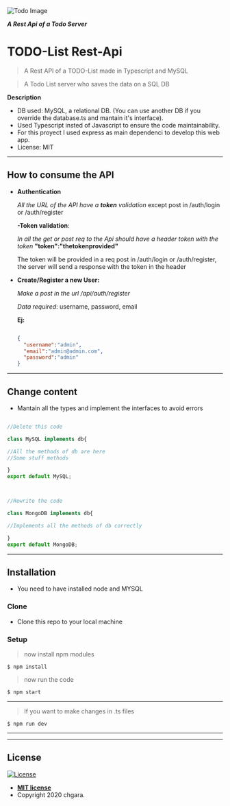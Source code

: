 <img src="https://asp.mvc-tutorial.com/Images/ArticleImages/9/working-with-databases/todo_list.png" alt="Todo Image" />

***A Rest Api of a Todo Server***

# TODO-List Rest-Api

> A Rest API of a TODO-List made in Typescript and MySQL

> A Todo List server who saves the data on a SQL DB

**Description**

- DB used: MySQL, a relational DB. (You can use another DB if you override the database.ts and mantain it's interface).
- Used Typescript insted of Javascript to ensure the code maintainability.
- For this proyect I used express as main dependenci to develop this web app.
- License: MIT

---

## How to consume the API

- **Authentication**

  *All the URL of the API have a **token** validation* except post in /auth/login or /auth/register
  
  **-Token validation**:
  
     *In all the get or post req to the Api should have a header token with the token* **"token":"thetokenprovided"**
    
     The token will be provided in a req post in /auth/login or /auth/register, the server will send a response with the token in the header
  

- **Create/Register a new User:**

  *Make a post in the url /api/auth/register*
  
  *Data required*: username, password, email
  
  **Ej:**
  ```JSON
  
  {
    "username":"admin",
    "email":"admin@admin.com",
    "password":"admin"
  }
  
  ```
  


---

## Change content

- Mantain all the types and implement the interfaces to avoid errors

```Typescript

//Delete this code

class MySQL implements db{

//All the methods of db are here
//Some stuff methods

}
export default MySQL;
```

```Typescript


//Rewrite the code

class MongoDB implements db{

//Implements all the methods of db correctly

}
export default MongoDB;
```

---

## Installation

- You need to have installed node and MYSQL

### Clone

- Clone this repo to your local machine

### Setup

> now install npm modules

```shell
$ npm install
```

> now run the code

```shell
$ npm start
```
---

> If you want to make changes in .ts files

```shell
$ npm run dev
```

---


---

## License

[![License](http://img.shields.io/:license-mit-blue.svg?style=flat-square)](http://badges.mit-license.org)

- **[MIT license](http://opensource.org/licenses/mit-license.php)**
- Copyright 2020 chgara.
